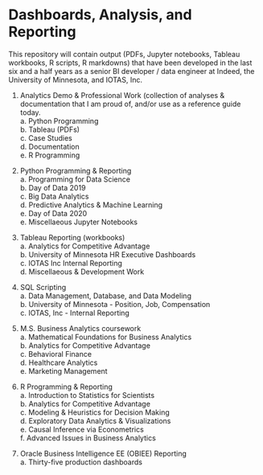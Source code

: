 # Dashboards, Analysis, and Reporting

This repository will contain output (PDFs, Jupyter notebooks, Tableau workbooks, R scripts, R markdowns) that have been developed in the last six and a half years as a senior BI developer / data engineer at Indeed, the University of Minnesota, and IOTAS, Inc.

1.  Analytics Demo & Professional Work (collection of analyses & documentation that I am proud of, and/or use as a reference guide today.<br/>
  a.  Python Programming<br/>
  b.  Tableau (PDFs)<br/>
  c.  Case Studies<br/>
  d.  Documentation<br/>
  e.  R Programming<br/>
  
2.  Python Programming & Reporting<br/>
  a.  Programming for Data Science<br/>
  b.  Day of Data 2019<br/>
  c.  Big Data Analytics<br/>
  d.  Predictive Analytics & Machine Learning<br/>
  e.  Day of Data 2020<br/>
  e.  Miscellaeous Jupyter Notebooks<br/>

3.  Tableau Reporting (workbooks)<br/>
  a.  Analytics for Competitive Advantage<br/>
  b.  University of Minnesota HR Executive Dashboards<br/>
  c.  IOTAS Inc Internal Reporting<br/>
  d.  Miscellaeous & Development Work<br/>
  
4.  SQL Scripting<br/>
  a.  Data Management, Database, and Data Modeling<br/>
  b.  University of Minnesota - Position, Job, Compensation<br/>
  c.  IOTAS, Inc - Internal Reporting<br/>

5.  M.S. Business Analytics coursework <br/>
  a.  Mathematical Foundations for Business Analytics<br/>
  b.  Analytics for Competitive Advantage<br/>
  c.  Behavioral Finance<br/>
  d.  Healthcare Analytics<br/>
  e.  Marketing Management<br/>
 
6.  R Programming & Reporting<br/>
  a.  Introduction to Statistics for Scientists<br/>
  b.  Analytics for Competitive Advantage<br/>
  c.  Modeling & Heuristics for Decision Making<br/>
  d.  Exploratory Data Analytics & Visualizations<br/>
  e.  Causal Inference via Econometrics<br/>
  f.  Advanced Issues in Business Analytics<br/>
 
7.  Oracle Business Intelligence EE (OBIEE) Reporting<br/>
  a.  Thirty-five production dashboards